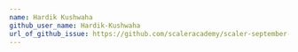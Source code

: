 ```yaml
---
name: Hardik Kushwaha
github_user_name: Hardik-Kushwaha
url_of_github_issue: https://github.com/scaleracademy/scaler-september-open-source-challenge/issues/221
---
```

